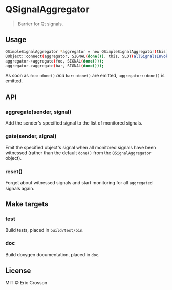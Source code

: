 # QSignalAggregator

> Barrier for Qt signals.

## Usage

```bash
QSimpleSignalAggregator *aggregator = new QSimpleSignalAggregator(this);
QObject::connect(aggregator, SIGNAL(done()), this, SLOT(allSignalsInvoked()));
aggregator->aggregate(foo, SIGNAL(done()));
aggregator->aggregate(bar, SIGNAL(done()));
```

As soon as `foo::done()` *and* `bar::done()` are emitted,
`aggregator::done()` is emitted.

## API

### aggregate(sender, signal)

Add the sender's specified signal to the list of monitored signals.

### gate(sender, signal)

Emit the specified object's signal when all monitored signals have
been witnessed (rather than the default `done()` from the
`QSignalAggregator` object).

### reset()

Forget about witnessed signals and start monitoring for all
`aggregated` signals again.

## Make targets

### test

Build tests, placed in `build/test/bin`.

### doc

Build doxygen documentation, placed in `doc`.

## License

MIT © Eric Crosson
